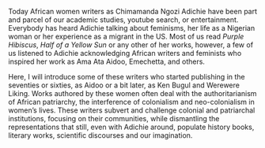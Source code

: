 

Today African women writers as Chimamanda Ngozi Adichie have been part and parcel of our academic studies, youtube search, or entertainment. Everybody has heard Adichie talking about feminisms, her life as a Nigerian woman or her experience as a migrant in the US. Most of us read *Purple Hibiscus*, *Half of a Yellow Sun* or any other of her works, however, a few of us listened to Adichie acknowledging African writers and feminists who inspired her work as Ama Ata Aidoo, Emechetta, and others. 

Here, I will introduce some of these writers who started publishing in the seventies or sixties, as Aidoo or a bit later, as Ken Bugul and Werewere Liking. Works authored by these women often deal with the authoritarianism of African patriarchy, 
the interference of colonialism and neo-colonialism in women’s lives. These writers subvert 
and challenge colonial and patriarchal institutions, focusing on their communities, 
while dismantling the representations that still, even with Adichie around, populate history books, literary works, scientific discourses and our imagination.  
